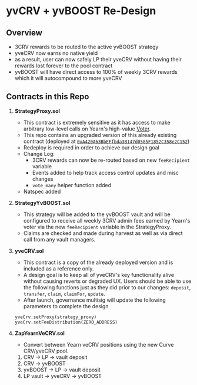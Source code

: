 # yvCRV + yvBOOST Re-Design

## Overview
- 3CRV rewards to be routed to the active yvBOOST strategy
- yveCRV now earns no native yield 
- as a result, user can now safely LP their yveCRV without having their rewards lost forever to the pool contract
- yvBOOST will have direct access to 100% of weekly 3CRV rewards which it will autocompound to more yveCRV

## Contracts in this Repo
1. **StrategyProxy.sol**
    - This contract is extremely sensitive as it has access to make arbitrary low-level calls on Yearn's high-value [Voter](https://etherscan.io/address/0xf147b8125d2ef93fb6965db97d6746952a133934#readContract).
    - This repo contains an upgraded version of this already existing contract (deployed at [`0xA420A63BbEFfbda3B147d0585F1852C358e2C152`](https://etherscan.io/address/0xa420a63bbeffbda3b147d0585f1852c358e2c152))
    - Redeploy is required in order to achieve our design goal
    - Change Log:
        - 3CRV rewards can now be re-routed based on new `feeRecipient` variable
        - Events added to help track access control updates and misc changes
        - `vote_many` helper function added
    - Natspec added

2. **StrategyYvBOOST.sol**
    - This strategy will be added to the yvBOOST vault and will be configured to receive all weekly 3CRV admin fees earned by Yearn's voter via the new `feeRecipient` variable in the StrategyProxy.
    - Claims are checked and made during harvest as well as via direct call from any vault managers.

3. **yveCRV.sol**
    - This contract is a copy of the already deployed version and is included as a reference only.
    - A design goal is to keep all of yveCRV's key functionality alive without causing reverts or degraded UX. Users should be able to use the following functions just as they did prior to our changes: `deposit`, `transfer`, `claim`, `claimFor`, `update`.
    - After launch, governance multisig will update the following parameters to complete the design
    ```
    yveCrv.setProxy(strategy_proxy)
    yveCrv.setFeeDistribution(ZERO_ADDRESS)
    ```
4. **ZapYearnVeCRV.sol**
    - Convert between Yearn veCRV positions using the new Curve CRV/yveCRV pool.
    1) CRV -> LP -> vault deposit
    2) CRV -> yvBOOST
    3) yvBOOST -> LP -> vault deposit
    4) LP vault -> yveCRV -> yvBOOST